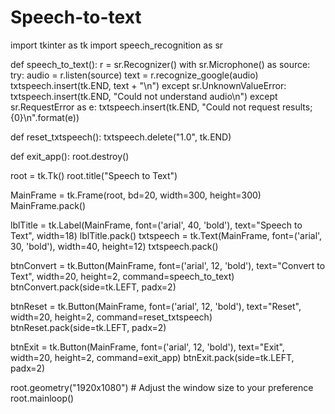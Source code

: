 # Speech-to-text
import tkinter as tk
import speech_recognition as sr

def speech_to_text():
    r = sr.Recognizer()
    with sr.Microphone() as source:
        try:
            audio = r.listen(source)
            text = r.recognize_google(audio)
            txtspeech.insert(tk.END, text + "\n")
        except sr.UnknownValueError:
            txtspeech.insert(tk.END, "Could not understand audio\n")
        except sr.RequestError as e:
            txtspeech.insert(tk.END, "Could not request results; {0}\n".format(e))

def reset_txtspeech():
    txtspeech.delete("1.0", tk.END)

def exit_app():
    root.destroy()

root = tk.Tk()
root.title("Speech to Text")

MainFrame = tk.Frame(root, bd=20, width=300, height=300)
MainFrame.pack()

lblTitle = tk.Label(MainFrame, font=('arial', 40, 'bold'), text="Speech to Text", width=18)
lblTitle.pack()
txtspeech = tk.Text(MainFrame, font=('arial', 30, 'bold'), width=40, height=12)
txtspeech.pack()

btnConvert = tk.Button(MainFrame, font=('arial', 12, 'bold'), text="Convert to Text", width=20, height=2, command=speech_to_text)
btnConvert.pack(side=tk.LEFT, padx=2)

btnReset = tk.Button(MainFrame, font=('arial', 12, 'bold'), text="Reset", width=20, height=2, command=reset_txtspeech)
btnReset.pack(side=tk.LEFT, padx=2)

btnExit = tk.Button(MainFrame, font=('arial', 12, 'bold'), text="Exit", width=20, height=2, command=exit_app)
btnExit.pack(side=tk.LEFT, padx=2)

root.geometry("1920x1080")  # Adjust the window size to your preference
root.mainloop()

